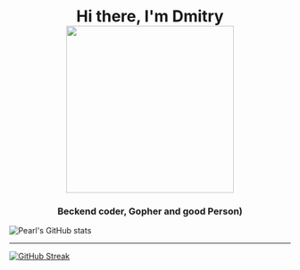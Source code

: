 <h1 align="center">Hi there, I'm Dmitry<img style="width=300px" src="https://go.dev/blog/go-brand/Go-Logo/PNG/Go-Logo_Blue.png" height="300"/></h1>
<h3 align="center">Beckend coder, Gopher and good Person)</h3>

![Pearl's GitHub stats](https://github-readme-stats.vercel.app/api?username=pearlrx&show_icons=true&theme=radical)

---

[![GitHub Streak](https://streak-stats.demolab.com/?user=pearlrx&theme=tokyonight)](https://git.io/streak-stats)
